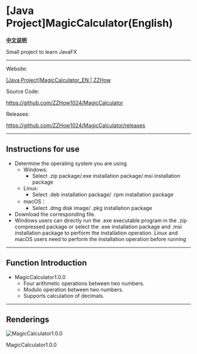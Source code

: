 # [Java Project]MagicCalculator(English)

[**中文说明**]()

Small project to learn JavaFX

---

Website:

[[Java Project]MagicCalculator_EN | ZZHow](https://www.zzhow.com/MagicCalculatorEN)

Source Code:

https://github.com/ZZHow1024/MagicCalculator

Releases:

https://github.com/ZZHow1024/MagicCalculator/releases

---

## **Instructions for use**

- Determine the operating system you are using
    - Windows:
        - Select .zip package/.exe installation package/.msi installation package
    - Linux:
        - Select .deb installation package/ .rpm installation package
    - macOS：
        - Select .dmg disk image/ .pkg installation package
- Download the corresponding file.
- Windows users can directly run the .exe executable program in the .zip compressed package or select the .exe installation package and .msi installation package to perform the installation operation. Linux and macOS users need to perform the installation operation before running

---

## Function Introduction

- MagicCalculator1.0.0
    - Four arithmetic operations between two numbers.
    - Modulo operation between two numbers.
    - Supports calculation of decimals.

---

## **Renderings**

![MagicCalculator1.0.0](https://www.notion.so/image/https%3A%2F%2Fprod-files-secure.s3.us-west-2.amazonaws.com%2F4b165318-6383-451c-8845-110b786c9f0a%2F9dbb7ccb-58ee-4516-ba4f-cafa5c052e08%2FMagicCalculator1.0.0.png?table=block&id=009fa3db-3237-41a2-88ca-e98e7b794e96&t=009fa3db-3237-41a2-88ca-e98e7b794e96&width=692&cache=v2)

MagicCalculator1.0.0
